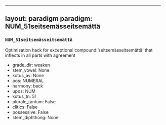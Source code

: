 
---
layout: paradigm
paradigm: NUM_51seitsemässeitsemättä
---
### ` NUM_51seitsemässeitsemättä `

Optimisation hack for exceptional compound ’seitsemässeitsemättä’ that inflects in all parts with agreement
* grade_dir: weaken
* stem_vowel: None
* kotus_av: None
* pos: NUMERAL
* harmony: back
* upos: NUM
* kotus_tn: 51
* plurale_tantum: False
* clitics: False
* possessive: False
* stem_diphthong: None
